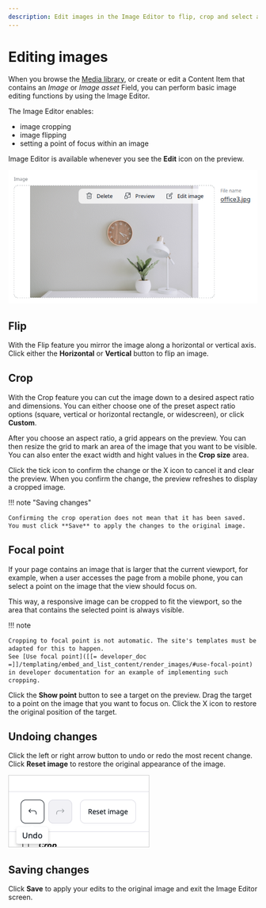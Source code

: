 ```yaml
---
description: Edit images in the Image Editor to flip, crop and select a focal point.
---
```


# Editing images

When you browse the [Media library](content_model.md#content-and-media), 
or create or edit a Content Item that contains an *Image* 
or *Image asset* Field, you can perform basic image editing functions by using the Image Editor. 

The Image Editor enables: 

* image cropping 
* image flipping
* setting a point of focus within an image

Image Editor is available whenever you see the **Edit** icon on the preview.

![Image Editor icon](img/image_editor_icon.png)

## Flip

With the Flip feature you mirror the image along a horizontal or vertical axis.
Click either the **Horizontal** or **Vertical** button to flip an image.

## Crop

With the Crop feature you can cut the image down to a desired aspect ratio and dimensions.
You can either choose one of the preset aspect ratio options (square, vertical or horizontal rectangle, or widescreen), or click **Custom**.

After you choose an aspect ratio, a grid appears on the preview.
You can then resize the grid to mark an area of the image that you want to be visible.
You can also enter the exact width and hight values in the **Crop size** area. 

Click the tick icon to confirm the change or the X icon to cancel it and clear the preview.
When you confirm the change, the preview refreshes to display a cropped image.

!!! note "Saving changes"

    Confirming the crop operation does not mean that it has been saved.
    You must click **Save** to apply the changes to the original image.

## Focal point

If your page contains an image that is larger that the current viewport, for example, when a user accesses the page from a mobile phone, 
you can select a point on the image that the view should focus on.

This way, a responsive image can be cropped to fit the viewport, 
so the area that contains the selected point is always visible.

!!! note

    Cropping to focal point is not automatic. The site's templates must be adapted for this to happen.
    See [Use focal point]([[= developer_doc =]]/templating/embed_and_list_content/render_images/#use-focal-point)
    in developer documentation for an example of implementing such cropping.

Click the **Show point** button to see a target on the preview.
Drag the target to a point on the image that you want to focus on.
Click the X icon to restore the original position of the target.

## Undoing changes

Click the left or right arrow button to undo or redo the most recent change.
Click **Reset image** to restore the original appearance of the image.

![Image Editor: Undo](img/image_editor_undo.png)

## Saving changes

Click **Save** to apply your edits to the original image and exit the Image Editor screen.

